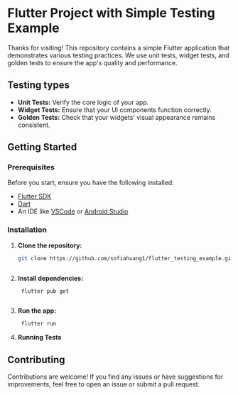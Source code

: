 # Flutter Project with Simple Testing Example

Thanks for visiting! This repository contains a simple Flutter application that demonstrates various testing practices. We use unit tests, widget tests, and golden tests to ensure the app's quality and performance.

## Testing types

- **Unit Tests:** Verify the core logic of your app.
- **Widget Tests:** Ensure that your UI components function correctly.
- **Golden Tests:** Check that your widgets' visual appearance remains consistent.

## Getting Started

### Prerequisites

Before you start, ensure you have the following installed:

- [Flutter SDK](https://flutter.dev/docs/get-started/install)
- [Dart](https://dart.dev/get-dart)
- An IDE like [VSCode](https://code.visualstudio.com/) or [Android Studio](https://developer.android.com/studio)

### Installation

1. **Clone the repository:**

   ```bash
   git clone https://github.com/sofiahuang1/flutter_testing_example.git



2. **Install dependencies:**

   ```bash
    flutter pub get



3. **Run the app:**

   ```bash
    flutter run


4. **Running Tests**


## Contributing

Contributions are welcome! If you find any issues or have suggestions for improvements, feel free to open an issue or submit a pull request.

